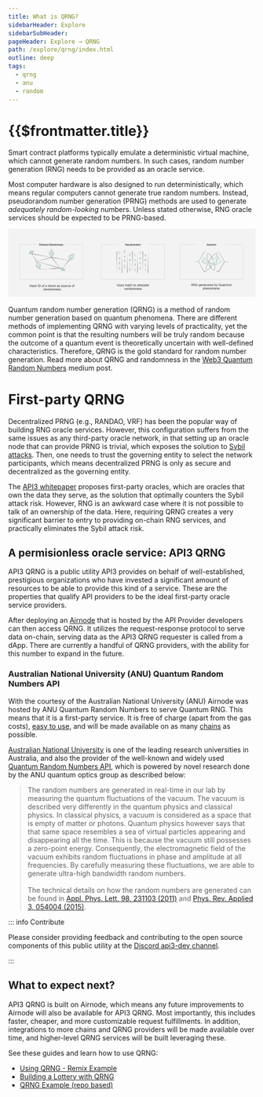 ```yaml
---
title: What is QRNG?
sidebarHeader: Explore
sidebarSubHeader:
pageHeader: Explore → QRNG
path: /explore/qrng/index.html
outline: deep
tags:
  - qrng
  - anu
  - random
---
```


<PageHeader/>

<QrngRemoval/>

<SearchHighlight/>

<FlexStartTag/>

# {{$frontmatter.title}}

Smart contract platforms typically emulate a deterministic virtual machine,
which cannot generate random numbers. In such cases, random number generation
(RNG) needs to be provided as an oracle service.

Most computer hardware is also designed to run deterministically, which means
regular computers cannot generate true random numbers. Instead, pseudorandom
number generation (PRNG) methods are used to generate _adequately
random-looking_ numbers. Unless stated otherwise, RNG oracle services should be
expected to be PRNG-based.

<img src="../assets/images/RNG_types.png" style="width:800px">

Quantum random number generation (QRNG) is a method of random number generation
based on quantum phenomena. There are different methods of implementing QRNG
with varying levels of practicality, yet the common point is that the resulting
numbers will be truly random because the outcome of a quantum event is
theoretically uncertain with well-defined characteristics. Therefore, QRNG is
the gold standard for random number generation. Read more about QRNG and
randomness in the
[Web3 Quantum Random Numbers](https://medium.com/api3/api3-qrng-web3-quantum-random-numbers-4ca7517fc5bc)
medium post.

# First-party QRNG

Decentralized PRNG (e.g., RANDAO, VRF) has been the popular way of building RNG
oracle services. However, this configuration suffers from the same issues as any
third-party oracle network, in that setting up an oracle node that can provide
PRNG is trivial, which exposes the solution to
[Sybil attacks](https://en.wikipedia.org/wiki/Sybil_attack). Then, one needs to
trust the governing entity to select the network participants, which means
decentralized PRNG is only as secure and decentralized as the governing entity.

The
[API3 whitepaper](https://github.com/api3dao/api3-whitepaper/blob/master/api3-whitepaper.pdf)
proposes first-party oracles, which are oracles that own the data they serve, as
the solution that optimally counters the Sybil attack risk. However, RNG is an
awkward case where it is not possible to talk of an ownership of the data. Here,
requiring QRNG creates a very significant barrier to entry to providing on-chain
RNG services, and practically eliminates the Sybil attack risk.

## A permisionless oracle service: API3 QRNG

API3 QRNG is a public utility API3 provides on behalf of well-established,
prestigious organizations who have invested a significant amount of resources to
be able to provide this kind of a service. These are the properties that qualify
API providers to be the ideal first-party oracle service providers.

<!--In this regard,
QRNG is the closest thing to a first-party RNG service.-->

After deploying an [Airnode](/explore/airnode/how-does-airnode-work.md) that is
hosted by the API Provider developers can then access QRNG. It utilizes the
request-response protocol to serve data on-chain, serving data as the API3 QRNG
requester is called from a dApp. There are currently a handful of QRNG
providers, with the ability for this number to expand in the
future.<!-- review -->

### Australian National University (ANU) Quantum Random Numbers API

With the courtesy of the Australian National University (ANU) Airnode was hosted
by ANU Quantum Random Numbers to serve Quantum RNG. This means that it is a
first-party service. It is free of charge (apart from the gas costs),
[easy to use](/guides/qrng/index.md), and will be made available on as many
[chains](/reference/qrng/chains.md) as possible.

[Australian National University](https://www.anu.edu.au/) is one of the leading
research universities in Australia, and also the provider of the well-known and
widely used [Quantum Random Numbers API](https://quantumnumbers.anu.edu.au/),
which is powered by novel research done by the ANU quantum optics group as
described below:

> The random numbers are generated in real-time in our lab by measuring the
> quantum fluctuations of the vacuum. The vacuum is described very differently
> in the quantum physics and classical physics. In classical physics, a vacuum
> is considered as a space that is empty of matter or photons. Quantum physics
> however says that that same space resembles a sea of virtual particles
> appearing and disappearing all the time. This is because the vacuum still
> possesses a zero-point energy. Consequently, the electromagnetic field of the
> vacuum exhibits random fluctuations in phase and amplitude at all frequencies.
> By carefully measuring these fluctuations, we are able to generate ultra-high
> bandwidth random numbers. <br/><br/> The technical details on how the random
> numbers are generated can be found in
> [Appl. Phys. Lett. 98, 231103 (2011)](https://dx.doi.org/10.1063/1.3597793)
> and
> [Phys. Rev. Applied 3, 054004 (2015)](https://dx.doi.org/10.1103/PhysRevApplied.3.054004).

::: info Contribute

Please consider providing feedback and contributing to the open source
components of this public utility at the
[Discord api3-dev channel](https://discord.com/channels/758003776174030948/765618225144266793).

:::

## What to expect next?

API3 QRNG is built on Airnode, which means any future improvements to Airnode
will also be available for API3 QRNG. Most importantly, this includes faster,
cheaper, and more customizable request fulfillments. In addition, integrations
to more chains and QRNG providers will be made available over time, and
higher-level QRNG services will be built leveraging these.

See these guides and learn how to use QRNG:

- [Using QRNG - Remix Example](/guides/qrng/qrng-remix/index.md)
- [Building a Lottery with QRNG](/guides/qrng/lottery-guide/index.md)
- [QRNG Example (repo based)](https://github.com/api3dao/qrng-example)

<FlexEndTag/>
